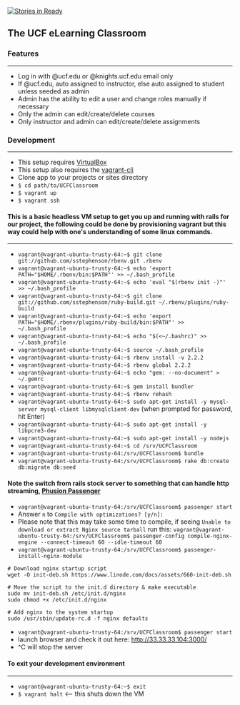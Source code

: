 [![Stories in Ready](https://badge.waffle.io/ucfpoosd9/UCFClassroom.png?label=ready&title=Ready)](https://waffle.io/ucfpoosd9/UCFClassroom)

## The UCF eLearning Classroom

### Features
<!-- Items commented out have not been completed -->
------------------------------
* Log in with @ucf.edu or @knights.ucf.edu email only
* If @ucf.edu, auto assigned to instructor, else auto assigned to student unless seeded as admin
* Admin has the ability to edit a user and change roles manually if necessary
* Only the admin can edit/create/delete courses
* Only instructor and admin can edit/create/delete assignments

### Development
----------------------------------
* This setup requires [VirtualBox](https://www.virtualbox.org/wiki/Downloads)
* This setup also requires the [vagrant-cli](http://docs.vagrantup.com/v2/cli/)
* Clone app to your projects or sites directory
* `$ cd path/to/UCFClassroom`
* `$ vagrant up`
* `$ vagrant ssh`

#### This is a basic headless VM setup to get you up and running with rails for our project, the following could be done by provisioning vagrant but this way could help with one's understanding of some linux commands.
--------------------------------------------------------------------------------------
* `vagrant@vagrant-ubuntu-trusty-64:~$ git clone git://github.com/sstephenson/rbenv.git .rbenv`
* `vagrant@vagrant-ubuntu-trusty-64:~$ echo 'export PATH="$HOME/.rbenv/bin:$PATH"' >> ~/.bash_profile`
* `vagrant@vagrant-ubuntu-trusty-64:~$ echo 'eval "$(rbenv init -)"' >> ~/.bash_profile`
* `vagrant@vagrant-ubuntu-trusty-64:~$ git clone git://github.com/sstephenson/ruby-build.git ~/.rbenv/plugins/ruby-build`
* `vagrant@vagrant-ubuntu-trusty-64:~$ echo 'export PATH="$HOME/.rbenv/plugins/ruby-build/bin:$PATH"' >> ~/.bash_profile`
* `vagrant@vagrant-ubuntu-trusty-64:~$ echo "$(<~/.bashrc)" >> ~/.bash_profile`
* `vagrant@vagrant-ubuntu-trusty-64:~$ source ~/.bash_profile`
* `vagrant@vagrant-ubuntu-trusty-64:~$ rbenv install -v 2.2.2`
* `vagrant@vagrant-ubuntu-trusty-64:~$ rbenv global 2.2.2`
* `vagrant@vagrant-ubuntu-trusty-64:~$ echo "gem: --no-document" > ~/.gemrc`
* `vagrant@vagrant-ubuntu-trusty-64:~$ gem install bundler`
* `vagrant@vagrant-ubuntu-trusty-64:~$ rbenv rehash`
* `vagrant@vagrant-ubuntu-trusty-64:~$ sudo apt-get install -y mysql-server mysql-client libmysqlclient-dev` (when prompted for password, hit Enter)
* `vagrant@vagrant-ubuntu-trusty-64:~$ sudo apt-get install -y libpcre3-dev`
* `vagrant@vagrant-ubuntu-trusty-64:~$ sudo apt-get install -y nodejs`
* `vagrant@vagrant-ubuntu-trusty-64:~$ cd /srv/UCFClassroom`
* `vagrant@vagrant-ubuntu-trusty-64:/srv/UCFClassroom$ bundle`
* `vagrant@vagrant-ubuntu-trusty-64:/srv/UCFClassroom$ rake db:create db:migrate db:seed`

#### Note the switch from rails stock server to something that can handle http streaming, [Phusion Passenger](https://www.phusionpassenger.com/)

* `vagrant@vagrant-ubuntu-trusty-64:/srv/UCFClassroom$ passenger start`
* Answer `n` to `Compile with optimizations? [y/n]:`
* Please note that this may take some time to compile, if seeing `Unable to download or extract Nginx source tarball` run this: `vagrant@vagrant-ubuntu-trusty-64:/srv/UCFClassroom$ passenger-config compile-nginx-engine --connect-timeout 60 --idle-timeout 60`
* `vagrant@vagrant-ubuntu-trusty-64:/srv/UCFClassroom$ passenger-install-nginx-module` 

```
# Download nginx startup script
wget -O init-deb.sh https://www.linode.com/docs/assets/660-init-deb.sh

# Move the script to the init.d directory & make executable
sudo mv init-deb.sh /etc/init.d/nginx
sudo chmod +x /etc/init.d/nginx

# Add nginx to the system startup
sudo /usr/sbin/update-rc.d -f nginx defaults
```

* `vagrant@vagrant-ubuntu-trusty-64:/srv/UCFClassroom$ passenger start`
* launch browser and check it out here: http://33.33.33.104:3000/
* ^C will stop the server

#### To exit your development environment
----------------------------------------------
* `vagrant@vagrant-ubuntu-trusty-64:~$ exit`
* `$ vagrant halt` <-- this shuts down the VM
